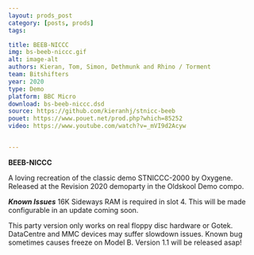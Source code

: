 ```yaml
---
layout: prods_post
category: [posts, prods]
tags: 

title: BEEB-NICCC
img: bs-beeb-niccc.gif
alt: image-alt
authors: Kieran, Tom, Simon, Dethmunk and Rhino / Torment
team: Bitshifters
year: 2020
type: Demo
platform: BBC Micro
download: bs-beeb-niccc.dsd
source: https://github.com/kieranhj/stnicc-beeb
pouet: https://www.pouet.net/prod.php?which=85252
video: https://www.youtube.com/watch?v=_mVI9d2Acyw


---
```


**BEEB-NICCC**

A loving recreation of the classic demo STNICCC-2000 by Oxygene. Released at the Revision 2020 demoparty in the Oldskool Demo compo.

***Known Issues***
16K Sideways RAM is required in slot 4. This will be made configurable in an update coming soon.

This party version only works on real floppy disc hardware or Gotek. DataCentre and MMC devices may suffer slowdown issues. Known bug sometimes causes freeze on Model B. Version 1.1 will be released asap!
